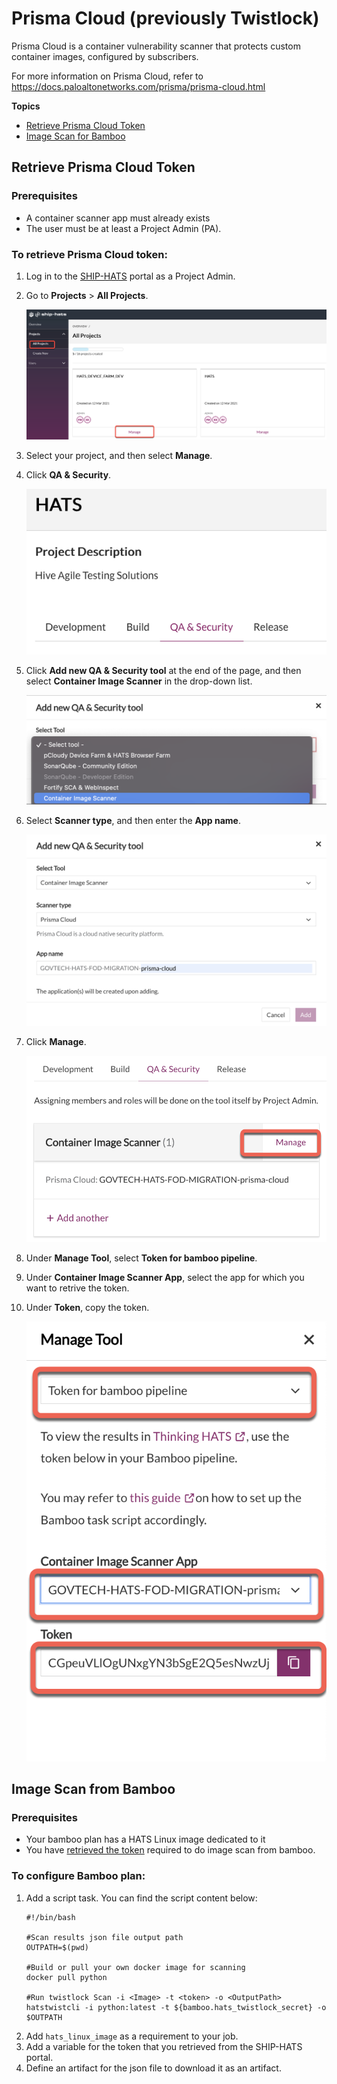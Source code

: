 # Prisma Cloud (previously Twistlock)

Prisma Cloud is a container vulnerability scanner that protects custom container images, configured by subscribers.

For more information on Prisma Cloud, refer to https://docs.paloaltonetworks.com/prisma/prisma-cloud.html

**Topics**  

- [Retrieve Prisma Cloud Token](#retrieve-prisma-cloud-token)
- [Image Scan for Bamboo](#image-scan-from-bamboo)

## Retrieve Prisma Cloud Token

### Prerequisites 
- A container scanner app must already exists
- The user must be at least a Project Admin (PA).

### To retrieve Prisma Cloud token:

1. Log in to the [SHIP-HATS](www.ship.gov.sg) portal as a Project Admin.
1. Go to **Projects** > **All Projects**.

    <kbd>![Manage Projects](prisma-cloud-all-projects.png ':size=100%')
1. Select your project, and then select **Manage**.
1. Click **QA & Security**.

    <kbd>![QA & Security](prisma-cloud-qa-sec.png ':size=100%')
1. Click **Add new QA & Security tool** at the end of the page, and then select **Container Image Scanner** in the drop-down list.

    <kbd>![](prisma-cloud-add-tool.png ':size=100%')</kbd>
1. Select **Scanner type**, and then enter the **App name**.

    <kbd>![Scanner](prisma-cloud-app-name.png ':size=100%')
1. Click **Manage**.

    <kbd>![Manage](prisma-cloud-qa-sec-manage.png ':size=100%')
1. Under **Manage Tool**, select **Token for bamboo pipeline**.
1. Under **Container Image Scanner App**, select the app for which you want to retrive the token. 
1. Under **Token**, copy the token.

    <kbd>![Token for bamboo pipeline](prisma-cloud-token.png ':size=100%')


## Image Scan from Bamboo

### Prerequisites
- Your bamboo plan has a HATS Linux image dedicated to it
- You have [retrieved the token](#retrieve-prisma-cloud-token) required to do image scan from bamboo.

### To configure Bamboo plan:
1. Add a script task. You can find the script content below:
    ```
    #!/bin/bash
    
    #Scan results json file output path
    OUTPATH=$(pwd)
    
    #Build or pull your own docker image for scanning
    docker pull python
    
    #Run twistlock Scan -i <Image> -t <token> -o <OutputPath>
    hatstwistcli -i python:latest -t ${bamboo.hats_twistlock_secret} -o $OUTPATH
    ```
1. Add `hats_linux_image` as a requirement to your job.
1. Add a variable for the token that you retrieved from the SHIP-HATS portal. 
1. Define an artifact for the json file to download it as an artifact.